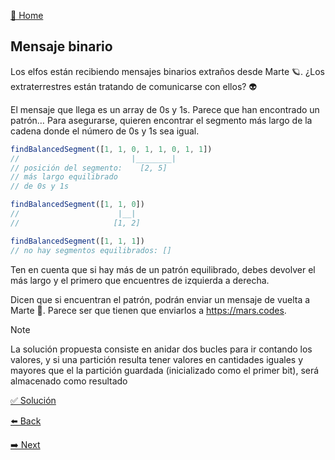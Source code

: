[🏡 Home](https://github.com/jcuencagento/JCG-adventJS)

## Mensaje binario

Los elfos están recibiendo mensajes binarios extraños desde Marte 🪐. ¿Los extraterrestres están tratando de comunicarse con ellos? 👽

El mensaje que llega es un array de 0s y 1s. Parece que han encontrado un patrón… 
Para asegurarse, quieren encontrar el segmento más largo de la cadena donde el número de 0s y 1s sea igual.

```javascript
findBalancedSegment([1, 1, 0, 1, 1, 0, 1, 1])
//                         |________|
// posición del segmento:    [2, 5]
// más largo equilibrado
// de 0s y 1s

findBalancedSegment([1, 1, 0])
//                      |__|
//                     [1, 2]

findBalancedSegment([1, 1, 1])
// no hay segmentos equilibrados: []
```

Ten en cuenta que si hay más de un patrón equilibrado, debes devolver el más largo y el primero que encuentres de izquierda a derecha.

Dicen que si encuentran el patrón, podrán enviar un mensaje de vuelta a Marte 🚀. Parece ser que tienen que enviarlos a https://mars.codes.

> [!NOTE]
> La solución propuesta consiste en anidar dos bucles para ir contando los valores, y si una partición resulta tener valores en cantidades
> iguales y mayores que el la partición guardada (inicializado como el primer bit), será almacenado como resultado

[✅ Solución](https://github.com/jcuencagento/JCG-adventJS/blob/master/challenges/december_21.js)


[⬅️ Back](https://github.com/jcuencagento/JCG-adventJS/blob/master/challenges/december_20.md)


[➡️ Next](https://github.com/jcuencagento/JCG-adventJS/blob/master/challenges/december_22.md)
